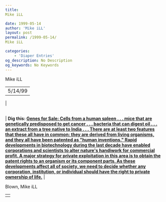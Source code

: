 ```yaml
---
title: 
Mike iLL

date: 1999-05-14
author: 'Mike iLL'
layout: post
permalink: /1999-05-14/
Mike iLL

categories:
    - 'Diaper Entries'
og_description: No Description
og_keywords: No Keywords
---
```

<style>
body {
  background-color: ;
  color: ;
}
a {
  color: ;
}
a:active {
  color: ;
}
a:visited {
  color: ;
}
</style>



Mike iLL








|  |
| --- |
| 5/14/99
 |

  
  



|  |
| --- |
| 
**Dig this:
 [Genes for Sale: 
Cells from a human spleen . . . mice that are
 genetically predisposed to get cancer . . . bacteria that can digest
 oil . . . an extract from a tree native to India . . .
 There are at least two features that these all have in common: they
 are derived from living organisms, and they all have been patented as
 "human inventions." Rapid developments in biotechnology during the
 last decade have enabled corporations and scientists to alter nature's
 handiwork for commercial profit. A major strategy for private
 exploitation in this area is to obtain the patent rights to an
 organism or its component parts. As these developments affect all of
 society, we need to decide whether any corporation, institution, or
 individual should have the right to private ownership of life.](http://www.gene-watch.org/nopatents.html)** |


 Blown, Mike iLL

  



|  |
| --- |
|  |


  

  

  

  







